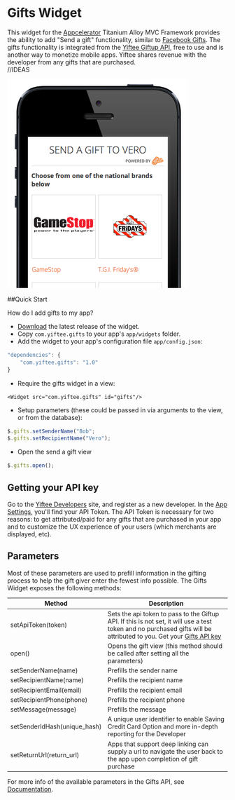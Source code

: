 # Gifts Widget
This widget for the [Appcelerator](http://www.appcelerator.com) Titanium Alloy MVC Framework provides the ability to add "Send a gift" functionality, similar to [Facebook Gifts](http://www.facebook.com/gifts).  The gifts functionality is integrated from the [Yiftee Giftup API](http://yiftee.com/developers), free to use and is another way to monetize mobile apps.  Yiftee shares revenue with the developer from any gifts that are purchased.  
//IDEAS

![demo](https://github.com/yiftee/com.yiftee.gifts/raw/master/docs/gift_demo.png)

##Quick Start

How do I add gifts to my app?

* [Download](https://github.com/yiftee/com.yiftee.gifts/releases) the latest release of the widget.
* Copy `com.yiftee.gifts` to your app's `app/widgets` folder.
* Add the widget to your app's configuration file `app/config.json`:

```javascript
"dependencies": {
	"com.yiftee.gifts": "1.0"
}
```

* Require the gifts widget in a view:
```
<Widget src="com.yiftee.gifts" id="gifts"/>
```

* Setup parameters (these could be passed in via arguments to the view, or from the database):
```javascript
$.gifts.setSenderName("Bob";
$.gifts.setRecipientName("Vero");
```

* Open the send a gift view
```javascript
$.gifts.open();
``` 

## Getting your API key
Go to the [Yiftee Developers](http://yiftee.com/developers) site, and register as a new developer.  In the [App Settings](http://yiftee.com/developers/apps), you'll find your API Token.  The API Token is necessary for two reasons: to get attributed/paid for any gifts that are purchased in your app and to customize the UX experience of your users (which merchants are displayed, etc).

## Parameters
Most of these parameters are used to prefill information in the gifting process to help the gift giver enter the fewest info possible. The Gifts Widget exposes the following methods:

| Method | Description |
| ------ | ----------- |
| setApiToken(token) | Sets the api token to pass to the Giftup API.  If this is not set, it will use a test token and no purchased gifts will be attributed to you. Get your [Gifts API key](http://yiftee.com/developers) |
| open() | Opens the gift view (this method should be called after setting all the parameters) |
| setSenderName(name) | Prefills the sender name |
| setRecipientName(name) | Prefills the recipient name |
| setRecipientEmail(email) | Prefills the recipient email | 
| setRecipientPhone(phone) | Prefills the recipient phone |
| setMessage(message) | Prefills the message |
| setSenderIdHash(unique_hash) | A unique user identifier to enable Saving Credit Card Option and more in-depth reporting for the Developer |
| setReturnUrl(return_url) | Apps that support deep linking can supply a url to navigate the user back to the app upon completion of gift purchase |

For more info of the available parameters in the Gifts API, see [Documentation](http://yiftee.com/developers/documentation).


